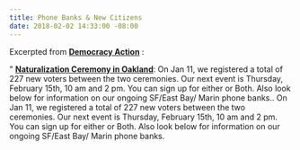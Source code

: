 ```yaml
---
title: Phone Banks & New Citizens
date: 2018-02-02 14:33:00 -08:00
---
```


Excerpted from [**Democracy Action**](https://demaction.us/) :

"  [**Naturalization Ceremony in Oakland**](https://oaklandnorth.net/2017/10/02/thousands-become-us-citizens-in-oakland-and-react-strongly-to-trumps-welcome-message/): On Jan 11, we registered a total of 227 new voters between the two ceremonies. Our next event is Thursday, February 15th, 10 am and 2 pm. You can sign up for either or Both. Also look below for information on our ongoing SF/East Bay/ Marin phone banks.. On Jan 11, we registered a total of 227 new voters between the two ceremonies. Our next event is Thursday, February 15th, 10 am and 2 pm. You can sign up for either or Both. Also look below for information on our ongoing SF/East Bay/ Marin phone banks.
